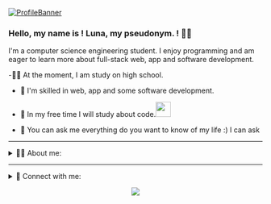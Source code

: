 [![ProfileBanner](https://github.com/lunax0390/lunax0390-stack/blob/main/designs/lunax0390-stack002.gif)](https://lunax0390.is-a.dev/)

### Hello, my name is ! Luna, my pseudonym. ! 🙋‍♂
I'm a computer science engineering student.
I enjoy programming and am eager to learn more about full-stack web, app and software development.


-👨‍🎓 At the moment, I am study on high school.


- 🌱 I'm skilled in web, app and some software development.

- 👯 In my free time I will study about code.<img src="https://media.giphy.com/media/WUlplcMpOCEmTGBtBW/giphy.gif" width="30">

- 💬 You can ask me everything do you want to know of my life :) I can ask 

---

<div>
    <details active="true">
        <summary>👨‍💻 About me:</summary>
            <br>
<div> 
    - Technologies:
        <p><br>
            <img align="left" alt="cmulay | C++" width="22px" src="https://github.com/lunax0390/lunax0390-stack/blob/main/designs/mytech/c-plus-plus-logo.png" />
            <img align="left" alt="cmulay | HTML5" width="22px" src="https://github.com/lunax0390/lunax0390-stack/blob/main/designs/mytech/html-5.png" />
            <img align="left" alt="cmulay | CSS3" width="22px" src="https://github.com/lunax0390/lunax0390-stack/blob/main/designs/mytech/css3.png" />                      
            <img align="left" alt="cmulay | PHP" width="22px" src="https://github.com/lunax0390/lunax0390-stack/blob/main/designs/mytech/php-logo.png" />                      
            <img align="left" alt="cmulay | JAVA" width="22px" src="https://github.com/lunax0390/lunax0390-stack/blob/main/designs/mytech/java-coffee-cup-logo.png" />                      
            <img align="left" alt="cmulay | JavaScript" width="22px" src="https://github.com/lunax0390/lunax0390-stack/blob/main/designs/mytech/javascript-logo.png" />                      
            <img align="left" alt="cmulay | React" width="22px" src="https://github.com/lunax0390/lunax0390-stack/blob/main/designs/mytech/react-native.png" />                                         
            <img align="left" alt="cmulay | Android with Kotlin" width="22px" src="https://github.com/lunax0390/lunax0390-stack/blob/main/designs/mytech/kotlin.png" />                                          
            <img align="left" alt="cmulay | Swift" width="22px" src="https://github.com/lunax0390/lunax0390-stack/blob/main/designs/mytech/swift.png" />                      
            <img align="left" alt="cmulay | Python" width="22px" src="https://github.com/lunax0390/lunax0390-stack/blob/main/designs/mytech/python.png" />                      
        </p><br>
</div>

<br>

<div> 
     - IDE's and S/W Package Managers:
            <p><br>
                <img align="left" alt="lunax0390-stack | Adobe Dreamweaver" width="22px" src="https://github.com/lunax0390/lunax0390-stack/blob/main/designs/ide_packages/intellij-idea.png" />
                <img align="left" alt="lunax0390-stack | Adobe Dreamweaver" width="22px" src="https://github.com/lunax0390/lunax0390-stack/blob/main/designs/ide_packages/pycharm.png" />
                <img align="left" alt="lunax0390-stack | Visual Studio Code" width="22px" src="https://github.com/lunax0390/lunax0390-stack/blob/main/designs/ide_packages/visual-studio-logo.png" />
                <img align="left" alt="lunax0390-stack | Apple XCode" width="22px" src="https://github.com/lunax0390/lunax0390-stack/blob/main/designs/ide_packages/xcode.png" />
                <img align="left" alt="lunax0390-stack | Apple XCode" width="22px" src="https://github.com/lunax0390/lunax0390-stack/blob/main/designs/ide_packages/npm.png" />
                <img align="left" alt="lunax0390-stack | Apple XCode" width="22px" src="https://github.com/lunax0390/lunax0390-stack/blob/main/designs/ide_packages/homebrew.png" />
            </p><br>
</div>

<br>

<div> 
    - OS:
        <p><br>
            <img align="left" alt="lunax0390-stack | macOS" width="22px" src="https://github.com/lunax0390/lunax0390-stack/blob/main/designs/os/mac-os.png" />
            <img align="left" alt="lunax0390-stack | Windows" width="22px" src="https://github.com/lunax0390/lunax0390-stack/blob/main/designs/os/windows-client.png" />                      
        </p>
        <br>
</div>
    </details>
</div>

---

<div>
    <details active="true">
        <summary> 🔗 Connect with me:</summary>
            <br>
            <div> 
 - Visit:
 <p>
  
  [<img align="left" alt="cmulay | Portfolio" width="22px" src="https://github.com/lunax0390/lunax0390-stack/blob/main/designs/socials/domain.png" />](https://lunax0390.is-a.dev/)
  
 </p> <br>
</div>

<br>

<div>
  - Social (I have only email contact):
 <p>
  
  [<img align="left" alt="lunax0390-stack | Mail" width="22px" src="https://github.com/lunax0390/lunax0390-stack/blob/main/designs/socials/gmail.png" />](mailto:moonsec99@gmail.com)
 
 </p>
</div>
            <br>
    </details>
</div>




<p align="center">
<img src="https://img.shields.io/badge/%F0%9F%8F%86%20Made%20With%20%E2%9D%A4%20In-Thailand-green"/>

</p>
